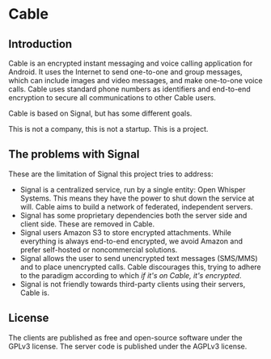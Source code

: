 # Cable

## Introduction

Cable is an encrypted instant messaging and voice calling application
for Android. It uses the Internet to send one-to-one and
group messages, which can include images and video messages, and make
one-to-one voice calls. Cable uses standard phone numbers as
identifiers and end-to-end encryption to secure all communications to
other Cable users.

Cable is based on Signal, but has some different goals.

This is not a company, this is not a startup. This is a project.

## The problems with Signal

These are the limitation of Signal this project tries to address:

- Signal is a centralized service, run by a single entity: Open Whisper Systems.
This means they have the power to shut down the service at will. Cable aims to build
a network of federated, independent servers.
- Signal has some proprietary dependencies both the server side and client side. These are removed in Cable.
- Signal users Amazon S3 to store encrypted attachments. While everything
is always end-to-end encrypted, we avoid Amazon and prefer self-hosted or noncommercial solutions.
- Signal allows the user to send unencrypted text messages (SMS/MMS) and to place
unencrypted calls. Cable discourages this, trying to adhere to the paradigm
according to which *if it's on Cable, it's encrypted*.
- Signal is not friendly towards third-party clients using their servers, Cable is.

## License

The clients are published as free and open-source software under the
GPLv3 license. The server code is published under the AGPLv3 license.
